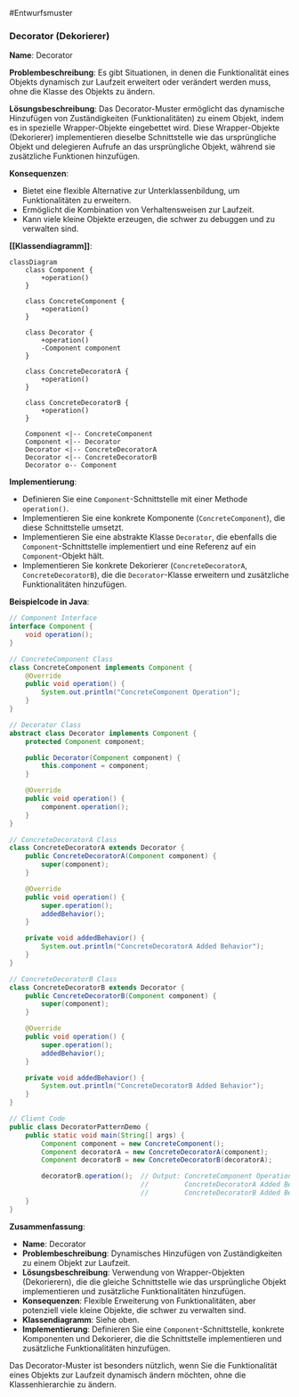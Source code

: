 
#Entwurfsmuster 
### Decorator (Dekorierer)

**Name**: Decorator

**Problembeschreibung**:
Es gibt Situationen, in denen die Funktionalität eines Objekts dynamisch zur Laufzeit erweitert oder verändert werden muss, ohne die Klasse des Objekts zu ändern.

**Lösungsbeschreibung**:
Das Decorator-Muster ermöglicht das dynamische Hinzufügen von Zuständigkeiten (Funktionalitäten) zu einem Objekt, indem es in spezielle Wrapper-Objekte eingebettet wird. Diese Wrapper-Objekte (Dekorierer) implementieren dieselbe Schnittstelle wie das ursprüngliche Objekt und delegieren Aufrufe an das ursprüngliche Objekt, während sie zusätzliche Funktionen hinzufügen.

**Konsequenzen**:
- Bietet eine flexible Alternative zur Unterklassenbildung, um Funktionalitäten zu erweitern.
- Ermöglicht die Kombination von Verhaltensweisen zur Laufzeit.
- Kann viele kleine Objekte erzeugen, die schwer zu debuggen und zu verwalten sind.

**[[Klassendiagramm]]**:
```mermaid
classDiagram
    class Component {
        +operation()
    }

    class ConcreteComponent {
        +operation()
    }

    class Decorator {
        +operation()
        -Component component
    }

    class ConcreteDecoratorA {
        +operation()
    }

    class ConcreteDecoratorB {
        +operation()
    }

    Component <|-- ConcreteComponent
    Component <|-- Decorator
    Decorator <|-- ConcreteDecoratorA
    Decorator <|-- ConcreteDecoratorB
    Decorator o-- Component
```

**Implementierung**:
- Definieren Sie eine `Component`-Schnittstelle mit einer Methode `operation()`.
- Implementieren Sie eine konkrete Komponente (`ConcreteComponent`), die diese Schnittstelle umsetzt.
- Implementieren Sie eine abstrakte Klasse `Decorator`, die ebenfalls die `Component`-Schnittstelle implementiert und eine Referenz auf ein `Component`-Objekt hält.
- Implementieren Sie konkrete Dekorierer (`ConcreteDecoratorA`, `ConcreteDecoratorB`), die die `Decorator`-Klasse erweitern und zusätzliche Funktionalitäten hinzufügen.

**Beispielcode in Java**:

```java
// Component Interface
interface Component {
    void operation();
}

// ConcreteComponent Class
class ConcreteComponent implements Component {
    @Override
    public void operation() {
        System.out.println("ConcreteComponent Operation");
    }
}

// Decorator Class
abstract class Decorator implements Component {
    protected Component component;

    public Decorator(Component component) {
        this.component = component;
    }

    @Override
    public void operation() {
        component.operation();
    }
}

// ConcreteDecoratorA Class
class ConcreteDecoratorA extends Decorator {
    public ConcreteDecoratorA(Component component) {
        super(component);
    }

    @Override
    public void operation() {
        super.operation();
        addedBehavior();
    }

    private void addedBehavior() {
        System.out.println("ConcreteDecoratorA Added Behavior");
    }
}

// ConcreteDecoratorB Class
class ConcreteDecoratorB extends Decorator {
    public ConcreteDecoratorB(Component component) {
        super(component);
    }

    @Override
    public void operation() {
        super.operation();
        addedBehavior();
    }

    private void addedBehavior() {
        System.out.println("ConcreteDecoratorB Added Behavior");
    }
}

// Client Code
public class DecoratorPatternDemo {
    public static void main(String[] args) {
        Component component = new ConcreteComponent();
        Component decoratorA = new ConcreteDecoratorA(component);
        Component decoratorB = new ConcreteDecoratorB(decoratorA);

        decoratorB.operation();  // Output: ConcreteComponent Operation
                                 //         ConcreteDecoratorA Added Behavior
                                 //         ConcreteDecoratorB Added Behavior
    }
}
```

**Zusammenfassung**:
- **Name**: Decorator
- **Problembeschreibung**: Dynamisches Hinzufügen von Zuständigkeiten zu einem Objekt zur Laufzeit.
- **Lösungsbeschreibung**: Verwendung von Wrapper-Objekten (Dekorierern), die die gleiche Schnittstelle wie das ursprüngliche Objekt implementieren und zusätzliche Funktionalitäten hinzufügen.
- **Konsequenzen**: Flexible Erweiterung von Funktionalitäten, aber potenziell viele kleine Objekte, die schwer zu verwalten sind.
- **Klassendiagramm**: Siehe oben.
- **Implementierung**: Definieren Sie eine `Component`-Schnittstelle, konkrete Komponenten und Dekorierer, die die Schnittstelle implementieren und zusätzliche Funktionalitäten hinzufügen.

Das Decorator-Muster ist besonders nützlich, wenn Sie die Funktionalität eines Objekts zur Laufzeit dynamisch ändern möchten, ohne die Klassenhierarchie zu ändern.